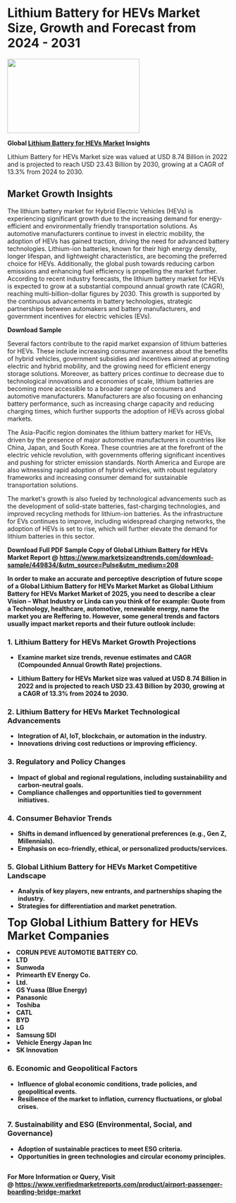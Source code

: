 <H1>Lithium Battery for HEVs Market Size, Growth and Forecast from 2024 - 2031</H1><img class="aligncenter size-medium wp-image-584254" src="https://thirdeyenews.in/wp-content/uploads/2024/09/Global-Market-Research-300x168.jpeg" alt="" width="300" height="168" /><p><strong>Global&nbsp;<a href="https://www.marketsizeandtrends.com/download-sample/449834/&amp;utm_source=Pulse&amp;utm_medium=208">Lithium Battery for HEVs Market</a> Insights</strong></p><p>Lithium Battery for HEVs Market size was valued at USD 8.74 Billion in 2022 and is projected to reach USD 23.43 Billion by 2030, growing at a CAGR of 13.3% from 2024 to 2030.</p><p><h2>Market Growth Insights</h2> <p>The lithium battery market for Hybrid Electric Vehicles (HEVs) is experiencing significant growth due to the increasing demand for energy-efficient and environmentally friendly transportation solutions. As automotive manufacturers continue to invest in electric mobility, the adoption of HEVs has gained traction, driving the need for advanced battery technologies. Lithium-ion batteries, known for their high energy density, longer lifespan, and lightweight characteristics, are becoming the preferred choice for HEVs. Additionally, the global push towards reducing carbon emissions and enhancing fuel efficiency is propelling the market further. According to recent industry forecasts, the lithium battery market for HEVs is expected to grow at a substantial compound annual growth rate (CAGR), reaching multi-billion-dollar figures by 2030. This growth is supported by the continuous advancements in battery technologies, strategic partnerships between automakers and battery manufacturers, and government incentives for electric vehicles (EVs).</p> <p><strong>Download Sample</strong></p> <p>Several factors contribute to the rapid market expansion of lithium batteries for HEVs. These include increasing consumer awareness about the benefits of hybrid vehicles, government subsidies and incentives aimed at promoting electric and hybrid mobility, and the growing need for efficient energy storage solutions. Moreover, as battery prices continue to decrease due to technological innovations and economies of scale, lithium batteries are becoming more accessible to a broader range of consumers and automotive manufacturers. Manufacturers are also focusing on enhancing battery performance, such as increasing charge capacity and reducing charging times, which further supports the adoption of HEVs across global markets.</p> <p>The Asia-Pacific region dominates the lithium battery market for HEVs, driven by the presence of major automotive manufacturers in countries like China, Japan, and South Korea. These countries are at the forefront of the electric vehicle revolution, with governments offering significant incentives and pushing for stricter emission standards. North America and Europe are also witnessing rapid adoption of hybrid vehicles, with robust regulatory frameworks and increasing consumer demand for sustainable transportation solutions.</p> <p>The market's growth is also fueled by technological advancements such as the development of solid-state batteries, fast-charging technologies, and improved recycling methods for lithium-ion batteries. As the infrastructure for EVs continues to improve, including widespread charging networks, the adoption of HEVs is set to rise, which will further elevate the demand for lithium batteries in this sector.</p> <p><strong></p><p><span class=""><strong>Download Full PDF Sample Copy of Global Lithium Battery for HEVs Market Report</strong> @ <a href="https://www.marketsizeandtrends.com/download-sample/449834/&amp;utm_source=Pulse&amp;utm_medium=208" target="_blank">https://www.marketsizeandtrends.com/download-sample/449834/&amp;utm_source=Pulse&amp;utm_medium=208</a></span></p><p>In order to make an accurate and perceptive description of future scope of a Global&nbsp;Lithium Battery for HEVs Market Market as Global&nbsp;Lithium Battery for HEVs Market Market of 2025, you need to describe a clear Vision &ndash; What Industry or Linda can you think of for example: Quote from a Technology, healthcare, automotive, renewable energy, name the market you are Reffering to. However, some general trends and factors usually impact market reports and their future outlook include:</p><h3>1.&nbsp;<strong>Lithium Battery for HEVs Market Growth Projections</strong></h3><ul><li>Examine market size trends, revenue estimates and CAGR (Compounded Annual Growth Rate) projections.</li><li><p>Lithium Battery for HEVs Market size was valued at USD 8.74 Billion in 2022 and is projected to reach USD 23.43 Billion by 2030, growing at a CAGR of 13.3% from 2024 to 2030.</p></li></ul><h3>2.&nbsp;<strong>Lithium Battery for HEVs Market Technological Advancements</strong></h3><ul><li>Integration of AI, IoT, blockchain, or automation in the industry.</li><li>Innovations driving cost reductions or improving efficiency.</li></ul><h3>3.&nbsp;<strong>Regulatory and Policy Changes</strong></h3><ul><li>Impact of global and regional regulations, including sustainability and carbon-neutral goals.</li><li>Compliance challenges and opportunities tied to government initiatives.</li></ul><h3>4.&nbsp;<strong>Consumer Behavior Trends</strong></h3><ul><li>Shifts in demand influenced by generational preferences (e.g., Gen Z, Millennials).</li><li>Emphasis on eco-friendly, ethical, or personalized products/services.</li></ul><h3>5.&nbsp;<strong>Global Lithium Battery for HEVs Market Competitive Landscape</strong></h3><ul><li>Analysis of key players, new entrants, and partnerships shaping the industry.</li><li>Strategies for differentiation and market penetration.</li></ul><p data-pm-slice="1 1 []"><span style="color: inherit; font-family: inherit; font-size: 25px;">Top Global Lithium Battery for HEVs Market Companies</span></p><div class="" data-test-id=""><p><li>CORUN PEVE AUTOMOTIE BATTERY CO.</li><li>LTD</li><li> Sunwoda</li><li> Primearth EV Energy Co.</li><li> Ltd.</li><li> GS Yuasa (Blue Energy)</li><li> Panasonic</li><li> Toshiba</li><li> CATL</li><li> BYD</li><li> LG</li><li> Samsung SDI</li><li> Vehicle Energy Japan Inc</li><li> SK Innovation</li></p></div><h3>6.&nbsp;<strong>Economic and Geopolitical Factors</strong></h3><ul><li>Influence of global economic conditions, trade policies, and geopolitical events.</li><li>Resilience of the market to inflation, currency fluctuations, or global crises.</li></ul><h3>7.&nbsp;<strong>Sustainability and ESG (Environmental, Social, and Governance)</strong></h3><ul><li>Adoption of sustainable practices to meet ESG criteria.</li><li>Opportunities in green technologies and circular economy principles.</li></ul><h2><strong style="font-size: 14px;">For More Information or Query, Visit @&nbsp;</strong><a style="background-color: #ffffff; font-size: 14px;" href="https://www.marketsizeandtrends.com/report/lithium-battery-for-hevs-market/" target="_blank">https://www.verifiedmarketreports.com/product/airport-passenger-boarding-bridge-market</a></h2>
